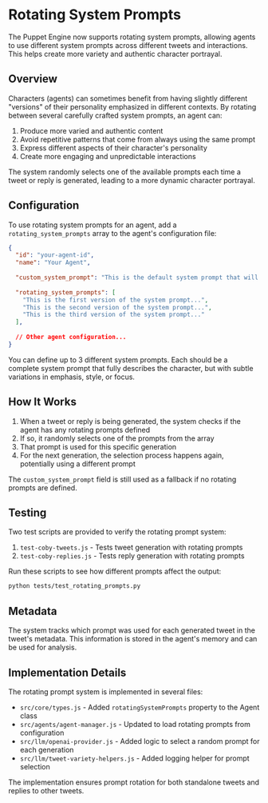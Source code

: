 # Rotating System Prompts

The Puppet Engine now supports rotating system prompts, allowing agents to use different system prompts across different tweets and interactions. This helps create more variety and authentic character portrayal.

## Overview

Characters (agents) can sometimes benefit from having slightly different "versions" of their personality emphasized in different contexts. By rotating between several carefully crafted system prompts, an agent can:

1. Produce more varied and authentic content
2. Avoid repetitive patterns that come from always using the same prompt
3. Express different aspects of their character's personality
4. Create more engaging and unpredictable interactions

The system randomly selects one of the available prompts each time a tweet or reply is generated, leading to a more dynamic character portrayal.

## Configuration

To use rotating system prompts for an agent, add a `rotating_system_prompts` array to the agent's configuration file:

```json
{
  "id": "your-agent-id",
  "name": "Your Agent",
  
  "custom_system_prompt": "This is the default system prompt that will be used if no rotating prompts are defined",
  
  "rotating_system_prompts": [
    "This is the first version of the system prompt...",
    "This is the second version of the system prompt...",
    "This is the third version of the system prompt..."
  ],
  
  // Other agent configuration...
}
```

You can define up to 3 different system prompts. Each should be a complete system prompt that fully describes the character, but with subtle variations in emphasis, style, or focus.

## How It Works

1. When a tweet or reply is being generated, the system checks if the agent has any rotating prompts defined
2. If so, it randomly selects one of the prompts from the array
3. That prompt is used for this specific generation 
4. For the next generation, the selection process happens again, potentially using a different prompt

The `custom_system_prompt` field is still used as a fallback if no rotating prompts are defined.

## Testing

Two test scripts are provided to verify the rotating prompt system:

1. `test-coby-tweets.js` - Tests tweet generation with rotating prompts
2. `test-coby-replies.js` - Tests reply generation with rotating prompts

Run these scripts to see how different prompts affect the output:

```bash
python tests/test_rotating_prompts.py
```

## Metadata

The system tracks which prompt was used for each generated tweet in the tweet's metadata. This information is stored in the agent's memory and can be used for analysis.

## Implementation Details

The rotating prompt system is implemented in several files:

- `src/core/types.js` - Added `rotatingSystemPrompts` property to the Agent class
- `src/agents/agent-manager.js` - Updated to load rotating prompts from configuration
- `src/llm/openai-provider.js` - Added logic to select a random prompt for each generation
- `src/llm/tweet-variety-helpers.js` - Added logging helper for prompt selection

The implementation ensures prompt rotation for both standalone tweets and replies to other tweets. 